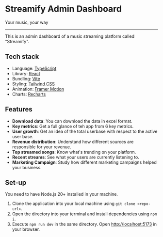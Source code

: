 # Streamify Admin Dashboard

Your music, your way

---

This is an admin dashboard of a music streaming platform called "Streamify".

## Tech stack

- Language: [TypeScript](https://www.typescriptlang.org/)
- Library: [React](https://react.dev/)
- Bundling: [Vite](https://vitejs.dev/)
- Styling: [Tailwind CSS](https://tailwindcss.com/)
- Animation: [Framer Motion](https://www.framer.com/motion/)
- Charts: [Recharts](https://recharts.org/en-US)

## Features

- **Download data**: You can download the data in excel format.
- **Key metrics**: Get a full glance of teh app from 6 key metrics.
- **User growth**: Get an idea of the total userbase with respect to the active user base.
- **Revenue distribution**: Understand how different sources are responsible for your revenue.
- **Top streamed songs**: Know what's trending on your platform.
- **Recent streams**: See what your users are currently listening to.
- **Marketing Campaign**: Study how different marketing campaigns helped your business.

## Set-up

You need to have Node.js 20+ installed in your machine.

1. Clone the application into your local machine using `git clone <repo-url>`.
2. Open the directory into your terminal and install dependencies using `npm i`.
3. Execute `npm run dev` in the same directory. Open [http://localhost:5173](http://localhost:5173) in your browser.
